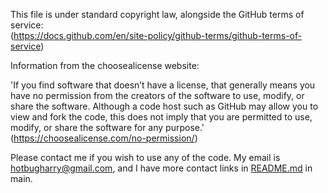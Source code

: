 This file is under standard copyright law, alongside the GitHub terms of service:<br>
(https://docs.github.com/en/site-policy/github-terms/github-terms-of-service)<br>

Information from the choosealicense website:

'If you find software that doesn’t have a license, that generally means you have no permission from the creators of the software to use, modify, or share the software. Although a code host such as GitHub may allow you to view and fork the code, this does not imply that you are permitted to use, modify, or share the software for any purpose.'<br>
(https://choosealicense.com/no-permission/)

Please contact me if you wish to use any of the code. My email is <a href="mailto:hotbugharry@gmail.com">hotbugharry@gmail.com</a>, and I have more contact links in <a href="../main/README.md">README.md</a> in main.<br>
